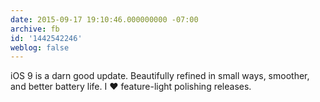 ```yaml
---
date: 2015-09-17 19:10:46.000000000 -07:00
archive: fb
id: '1442542246'
weblog: false
---
```


iOS 9 is a darn good update. Beautifully refined in small ways, smoother, and better battery life. I ❤️ feature-light polishing releases.
